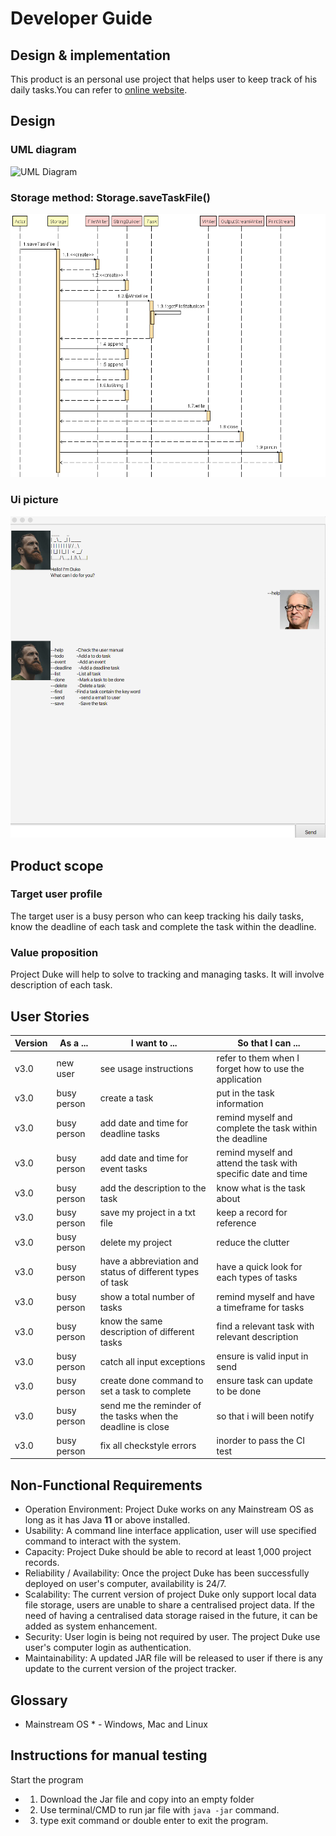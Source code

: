 # Developer Guide

## Design & implementation

This product is an personal use project that helps user to keep track of his daily tasks.You can refer to [online website](https://linqing42.github.io/ip/DeveloperGuide.html).
## Design

### UML diagram 
![UML Diagram](imagesUML.png) 

### Storage method: Storage.saveTaskFile()
![Sequence Diagram](https://github.com/linqing42/ip/blob/master/docs/sequenceDiagram.png)

### Ui picture
![Ui png](Ui.png)



## Product scope
### Target user profile

The target user is a busy person who can keep tracking his daily tasks, know the deadline of each task and complete the task within the deadline.

### Value proposition

Project Duke will help to solve to tracking and managing tasks. It will involve description of each task. 

## User Stories

|Version| As a ... | I want to ... | So that I can ...|
|--------|----------|---------------|------------------|
|v3.0|new user|see usage instructions|refer to them when I forget how to use the application|
|v3.0|busy person|create a task|put in the task information|
|v3.0|busy person|add date and time for deadline tasks| remind myself and complete the task within the deadline|
|v3.0|busy person|add date and time for event tasks| remind myself and attend the task with specific date and time|
|v3.0|busy person|add the description to the task|know what is the task about|
|v3.0|busy person|save my project in a txt file|keep a record for reference|
|v3.0|busy person|delete my project| reduce the clutter|
|v3.0|busy person|have a abbreviation and status of different types of task|have a quick look for each types of tasks| |
|v3.0|busy person|show a total number of tasks|remind myself and have a timeframe for tasks|
|v3.0|busy person|know the same description of different tasks|find a relevant task with relevant description|
|v3.0|busy person|catch all input exceptions | ensure is valid input in send|
|v3.0|busy person|create done command to set a task to complete| ensure task can update to be done|
|v3.0|busy person|send me the reminder of the tasks when the deadline is close| so that i will been notify|
|v3.0|busy person|fix all checkstyle errors| inorder to pass the CI test|

## Non-Functional Requirements

* Operation Environment: Project Duke works on any Mainstream OS as long as it has Java **11** or above installed. 
* Usability: A command line interface application, user will use specified command to interact with the system.
* Capacity: Project Duke should be able to record at least 1,000 project records. 
* Reliability / Availability: Once the project Duke has been successfully deployed on user's computer, availability is 24/7.   
* Scalability: The current version of project Duke only support local data file storage, users are unable to share a centralised project data.
               If the need of having a centralised data storage raised in the future, it can be added as system enhancement. 
* Security: User login is being not required by user. The project Duke use user's computer login as authentication.
* Maintainability: A updated JAR file will be released to user if there is any update to the current version of the project tracker.                 
               
## Glossary

* Mainstream OS * - Windows, Mac and Linux

## Instructions for manual testing

Start the program
*    1. Download the Jar file and copy into an empty folder
*    2. Use terminal/CMD to run jar file with `java -jar` command.
*    3. type exit command or double enter to exit the program.
